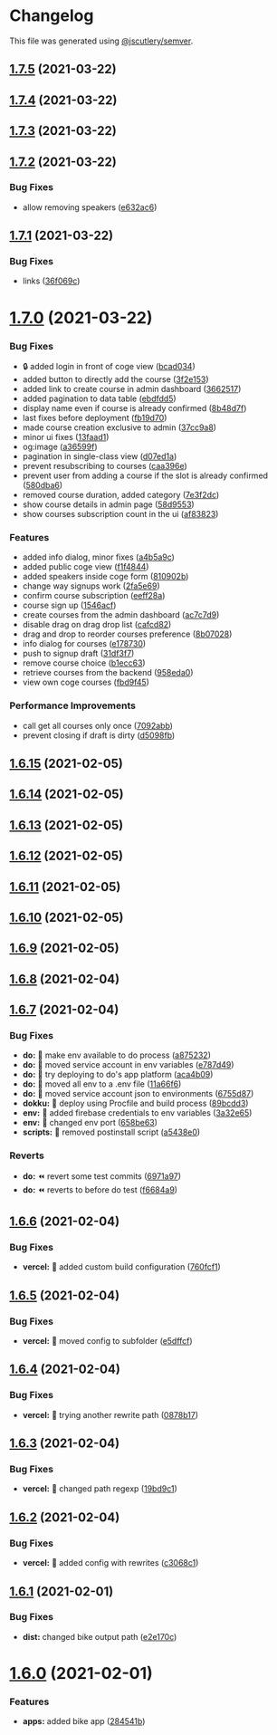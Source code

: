 # Changelog

This file was generated using [@jscutlery/semver](https://github.com/jscutlery/semver).

## [1.7.5](https://github.com/LuckeeDev/csl/compare/v1.7.4...v1.7.5) (2021-03-22)



## [1.7.4](https://github.com/LuckeeDev/csl/compare/v1.7.3...v1.7.4) (2021-03-22)



## [1.7.3](https://github.com/LuckeeDev/csl/compare/v1.7.2...v1.7.3) (2021-03-22)



## [1.7.2](https://github.com/LuckeeDev/csl/compare/v1.7.1...v1.7.2) (2021-03-22)


### Bug Fixes

* allow removing speakers ([e632ac6](https://github.com/LuckeeDev/csl/commit/e632ac616ad65f4838fc0d22354131f635ade549))



## [1.7.1](https://github.com/LuckeeDev/csl/compare/v1.7.0...v1.7.1) (2021-03-22)


### Bug Fixes

* links ([36f069c](https://github.com/LuckeeDev/csl/commit/36f069cd17eb1c50d6e1438786093d8491bba254))



# [1.7.0](https://github.com/LuckeeDev/csl/compare/v1.6.15...v1.7.0) (2021-03-22)


### Bug Fixes

* :lock: added login in front of coge view ([bcad034](https://github.com/LuckeeDev/csl/commit/bcad03464d54fb85ba2078593d3e9cd629ccaae2))
* added button to directly add the course ([3f2e153](https://github.com/LuckeeDev/csl/commit/3f2e153ea9e7ecfffd030f88e2700c4adb73da3d))
* added link to create course in admin dashboard ([3662517](https://github.com/LuckeeDev/csl/commit/3662517ca3784cfbb593ddac584494013bf69b7f))
* added pagination to data table ([ebdfdd5](https://github.com/LuckeeDev/csl/commit/ebdfdd562cfef28f82a81cb87278da5ea4bc2dbf))
* display name even if course is already confirmed ([8b48d7f](https://github.com/LuckeeDev/csl/commit/8b48d7fecab1afa0b298407742aa5409104b8c0e))
* last fixes before deployment ([fb19d70](https://github.com/LuckeeDev/csl/commit/fb19d70cc10955134b25df7a0ddfcbe8d220ddb8))
* made course creation exclusive to admin ([37cc9a8](https://github.com/LuckeeDev/csl/commit/37cc9a83abf53bcb0575ead1d87355ba205aa372))
* minor ui fixes ([13faad1](https://github.com/LuckeeDev/csl/commit/13faad161aded4b4c9c763cc04feff375e25071a))
* og:image ([a36599f](https://github.com/LuckeeDev/csl/commit/a36599f029bc1f50aac032572a0e17257a90c882))
* pagination in single-class view ([d07ed1a](https://github.com/LuckeeDev/csl/commit/d07ed1a5924dae9c0f11e2b3ca81178165a32767))
* prevent resubscribing to courses ([caa396e](https://github.com/LuckeeDev/csl/commit/caa396e08c4cf04e7819128e266ddabadcfa4b99))
* prevent user from adding a course if the slot is already confirmed ([580dba6](https://github.com/LuckeeDev/csl/commit/580dba6e950ded29a7c9ee70443f114c486799c5))
* removed course duration, added category ([7e3f2dc](https://github.com/LuckeeDev/csl/commit/7e3f2dce75a293bfa33fdd7788a5c7734319491d))
* show course details in admin page ([58d9553](https://github.com/LuckeeDev/csl/commit/58d95538720edec700d9815d54c3aa215efd27b3))
* show courses subscription count in the ui ([af83823](https://github.com/LuckeeDev/csl/commit/af83823df1532ee21dbc563e0e4c1a23be4ce8ee))


### Features

* added info dialog, minor fixes ([a4b5a9c](https://github.com/LuckeeDev/csl/commit/a4b5a9c616c2e14e8d34ae97651339ca29ee2761))
* added public coge view ([f1f4844](https://github.com/LuckeeDev/csl/commit/f1f48441f7ef0741f8f3281940a1cc27c4526b98))
* added speakers inside coge form ([810902b](https://github.com/LuckeeDev/csl/commit/810902b5ad88e910b347394e7869e6ecfd60919a))
* change way signups work ([2fa5e69](https://github.com/LuckeeDev/csl/commit/2fa5e695d566bbee1856c4cb1ec88ee9bf7e70a2))
* confirm course subscription ([eeff28a](https://github.com/LuckeeDev/csl/commit/eeff28aa7703eeec5b101bff2971058692d16a1f))
* course sign up ([1546acf](https://github.com/LuckeeDev/csl/commit/1546acfcfb2fa192ec9c77ad8631a418decd5d0f))
* create courses from the admin dashboard ([ac7c7d9](https://github.com/LuckeeDev/csl/commit/ac7c7d91d2a6e2cccb6570b160af38e78a2a9dee))
* disable drag on drag drop list ([cafcd82](https://github.com/LuckeeDev/csl/commit/cafcd823196a62e682d66125a7263441f478c764))
* drag and drop to reorder courses preference ([8b07028](https://github.com/LuckeeDev/csl/commit/8b07028106e787c52f1aa11b2561e8a26a63fe51))
* info dialog for courses ([e178730](https://github.com/LuckeeDev/csl/commit/e178730684dcda8e3527b13026fd115554855ed8))
* push to signup draft ([31df3f7](https://github.com/LuckeeDev/csl/commit/31df3f7b73404f9d5c0f002fcae7a2c5c1e94e12))
* remove course choice ([b1ecc63](https://github.com/LuckeeDev/csl/commit/b1ecc63ea737f36f0734392942c34a6f0a19e7c1))
* retrieve courses from the backend ([958eda0](https://github.com/LuckeeDev/csl/commit/958eda084a0b24472c7f77804de51dd5ffffba2e))
* view own coge courses ([fbd9f45](https://github.com/LuckeeDev/csl/commit/fbd9f452f36643f4c4ae45326d5e9a748a82f1a2))


### Performance Improvements

* call get all courses only once ([7092abb](https://github.com/LuckeeDev/csl/commit/7092abb12c5d7a109f259b7cf048b27978c98ef1))
* prevent closing if draft is dirty ([d5098fb](https://github.com/LuckeeDev/csl/commit/d5098fb124cfa6eeff0287ce7a1852d494c92c1e))



## [1.6.15](https://github.com/LuckeeDev/csl/compare/v1.6.14...v1.6.15) (2021-02-05)



## [1.6.14](https://github.com/LuckeeDev/csl/compare/v1.6.13...v1.6.14) (2021-02-05)



## [1.6.13](https://github.com/LuckeeDev/csl/compare/v1.6.12...v1.6.13) (2021-02-05)



## [1.6.12](https://github.com/LuckeeDev/csl/compare/v1.6.11...v1.6.12) (2021-02-05)



## [1.6.11](https://github.com/LuckeeDev/csl/compare/v1.6.10...v1.6.11) (2021-02-05)



## [1.6.10](https://github.com/LuckeeDev/csl/compare/v1.6.9...v1.6.10) (2021-02-05)



## [1.6.9](https://github.com/LuckeeDev/csl/compare/v1.6.8...v1.6.9) (2021-02-05)



## [1.6.8](https://github.com/LuckeeDev/csl/compare/v1.6.7...v1.6.8) (2021-02-04)



## [1.6.7](https://github.com/LuckeeDev/csl/compare/v1.6.6...v1.6.7) (2021-02-04)


### Bug Fixes

* **do:** :rocket: make env available to do process ([a875232](https://github.com/LuckeeDev/csl/commit/a875232ef6c6afbedbd5f34834a1efed007ef1a0))
* **do:** :rocket: moved service account in env variables ([e787d49](https://github.com/LuckeeDev/csl/commit/e787d49e74d929bc31d4aedeec4c8d6eada2d8f6))
* **do:** :rocket: try deploying to do's app platform ([aca4b09](https://github.com/LuckeeDev/csl/commit/aca4b097ef6952d556717268649a18677bac2678))
* **do:** :wrench: moved all env to a .env file ([11a66f6](https://github.com/LuckeeDev/csl/commit/11a66f6cd3b80b281a7a826028987a57684c5fd8))
* **do:** :wrench: moved service account json to environments ([6755d87](https://github.com/LuckeeDev/csl/commit/6755d87a13abdff7e2a68fb12aba1c9453201b47))
* **dokku:** :rocket: deploy using Procfile and build process ([89bcdd3](https://github.com/LuckeeDev/csl/commit/89bcdd3bf02f353b8619934ae87390476bdb71ec))
* **env:** :wrench: added firebase credentials to env variables ([3a32e65](https://github.com/LuckeeDev/csl/commit/3a32e65ae36a120c2d83e94300be17007b838da0))
* **env:** :wrench: changed env port ([658be63](https://github.com/LuckeeDev/csl/commit/658be635774f4568ffb2df77e8e11de3178ee713))
* **scripts:** :hammer: removed postinstall script ([a5438e0](https://github.com/LuckeeDev/csl/commit/a5438e0d987559e22bf7671d7965ad99d3b78bdb))


### Reverts

* **do:** :rewind: revert some test commits ([6971a97](https://github.com/LuckeeDev/csl/commit/6971a979e5881032904f9d435f966156c004c9e7))
* **do:** :rewind: reverts to before do test ([f6684a9](https://github.com/LuckeeDev/csl/commit/f6684a93ac6d748ffae10b44570cd4469bdf1f63))



## [1.6.6](https://github.com/LuckeeDev/csl/compare/v1.6.5...v1.6.6) (2021-02-04)


### Bug Fixes

* **vercel:** :wrench: added custom build configuration ([760fcf1](https://github.com/LuckeeDev/csl/commit/760fcf1fe22d98be5d20fe20178e65ad903c02b1))



## [1.6.5](https://github.com/LuckeeDev/csl/compare/v1.6.4...v1.6.5) (2021-02-04)


### Bug Fixes

* **vercel:** :wrench: moved config to subfolder ([e5dffcf](https://github.com/LuckeeDev/csl/commit/e5dffcfa4f44dfdddfda07bf78f183f9cd8f8941))



## [1.6.4](https://github.com/LuckeeDev/csl/compare/v1.6.3...v1.6.4) (2021-02-04)


### Bug Fixes

* **vercel:** :wrench: trying another rewrite path ([0878b17](https://github.com/LuckeeDev/csl/commit/0878b17e4fd351f8a4fda93f218d9b65f8158947))



## [1.6.3](https://github.com/LuckeeDev/csl/compare/v1.6.2...v1.6.3) (2021-02-04)


### Bug Fixes

* **vercel:** :wrench: changed path regexp ([19bd9c1](https://github.com/LuckeeDev/csl/commit/19bd9c1fc0ce771b016948d74c9c02d442f45fed))



## [1.6.2](https://github.com/LuckeeDev/csl/compare/v1.6.1...v1.6.2) (2021-02-04)


### Bug Fixes

* **vercel:** :wrench: added config with rewrites ([c3068c1](https://github.com/LuckeeDev/csl/commit/c3068c17613ae0b3247486031cbe84cdee9972c0))



## [1.6.1](https://github.com/LuckeeDev/csl/compare/v1.6.0...v1.6.1) (2021-02-01)


### Bug Fixes

* **dist:** changed bike output path ([e2e170c](https://github.com/LuckeeDev/csl/commit/e2e170c51fe9e8f138d7ddf8869be2d4b87a2072))



# [1.6.0](https://github.com/LuckeeDev/csl/compare/v1.5.0...v1.6.0) (2021-02-01)


### Features

* **apps:** added bike app ([284541b](https://github.com/LuckeeDev/csl/commit/284541bd3982a3460b7bd2946c4f2995f49e4ad6))
